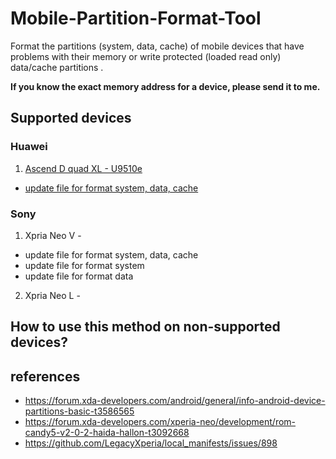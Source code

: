 # Mobile-Partition-Format-Tool
Format the partitions (system, data, cache) of mobile devices that have problems with their memory or write protected (loaded read only) data/cache partitions . 

**If you know the exact memory address for a device, please send it to me.**

## Supported devices

### Huawei
1. [Ascend D quad XL - U9510e](https://github.com/xhdix/Mobile-Partition-Format-Tool/releases/tag/U9510e)
 - [update file for format system, data, cache](https://github.com/xhdix/Mobile-Partition-Format-Tool/releases/download/U9510e/U9510e_Partition-Formater-Tool_signed.zip)

### Sony
1. Xpria Neo V - 
 - update file for format system, data, cache
 - update file for format system
 - update file for format data
2. Xpria Neo L - 

## How to use this method on non-supported devices?





## references

 - https://forum.xda-developers.com/android/general/info-android-device-partitions-basic-t3586565
 - https://forum.xda-developers.com/xperia-neo/development/rom-candy5-v2-0-2-haida-hallon-t3092668
 - https://github.com/LegacyXperia/local_manifests/issues/898
 
